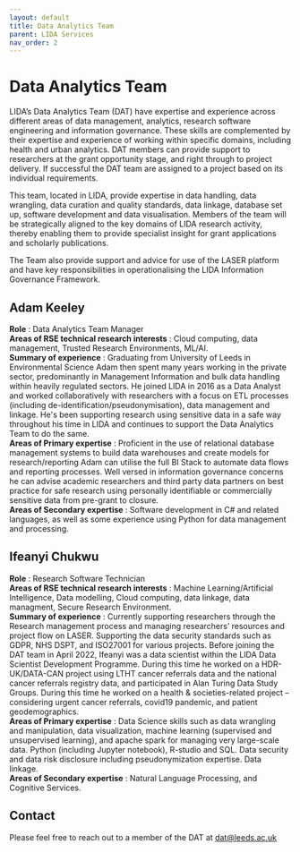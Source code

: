 ```yaml
---
layout: default
title: Data Analytics Team
parent: LIDA Services
nav_order: 2
---
```


# Data Analytics Team 
LIDA’s Data Analytics Team (DAT) have expertise and experience across different areas of data management, analytics, research software engineering and information governance. These skills are complemented by their expertise and experience of working within specific domains, including health and urban analytics. DAT members can provide support to researchers at the grant opportunity stage, and right through to project delivery. If successful the DAT team are assigned to a project based on its individual requirements.

This team, located in LIDA, provide expertise in data handling, data wrangling, data curation and quality standards, data linkage, database set up, software development and data visualisation. Members of the team will be strategically aligned to the key domains of LIDA research activity, thereby enabling them to provide specialist insight for grant applications and scholarly publications. 

The Team also provide support and advice for use of the LASER platform and have key responsibilities in operationalising the LIDA Information Governance Framework.

## Adam Keeley
**Role** : Data Analytics Team Manager  
**Areas of RSE technical research interests** : Cloud computing, data management, Trusted Research Environments, ML/AI.  
**Summary of experience** : Graduating from University of Leeds in Environmental Science Adam then spent many years working in the private sector, predominantly in Management Information and bulk data handling within heavily regulated sectors. He joined LIDA in 2016 as a Data Analyst and worked collaboratively with researchers with a focus on ETL processes (including de-identification/pseudonymisation), data management and linkage. He's been supporting research using sensitive data in a safe way throughout his time in LIDA and continues to support the Data Analytics Team to do the same.  
**Areas of Primary expertise** : Proficient in the use of relational database management systems to build data warehouses and create models for research/reporting Adam can utilise the full BI Stack to automate data flows and reporting processes. Well versed in information governance concerns he can advise academic researchers and third party data partners on best practice for safe research using personally identifiable or commercially sensitive data from pre-grant to closure.  
**Areas of Secondary expertise** : Software development in C# and related languages, as well as some experience using Python for data management and  processing.  

## Ifeanyi Chukwu
**Role** : Research Software Technician  
**Areas of RSE technical research interests** : Machine Learning/Artificial Intelligence, Data modelling, Cloud computing, data linkage, data managment, Secure Research Environment.   
**Summary of experience** : Currently supporting researchers through the Research management process and managing researchers’ resources and project flow on LASER. Supporting the data security standards such as GDPR, NHS DSPT, and ISO27001 for various projects. Before joining the DAT team in April 2022, Ifeanyi was a data scientist within the LIDA Data Scientist Development Programme. During this time he worked on a HDR-UK/DATA-CAN project using LTHT cancer referrals data and the national cancer referrals registry data, and participated in Alan Turing Data Study Groups. During this time he worked on a health & societies-related project – considering urgent cancer referrals, covid19 pandemic, and patient geodemographics.  
**Areas of Primary expertise** : Data Science skills such as data wrangling and manipulation, data visualization, machine learning (supervised and unsupervised learning), and apache spark for managing very large-scale data. Python (including Jupyter notebook), R-studio and SQL. Data security and data risk disclosure including pseudonymization expertise. Data linkage.  
**Areas of Secondary expertise** : Natural Language Processing, and Cognitive Services.  

## Contact
Please feel free to reach out to a member of the DAT at [dat@leeds.ac.uk](mailto:dat@leeds.ac.uk)
